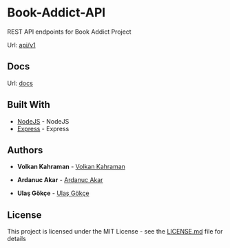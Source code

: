 # Book-Addict-API

REST API endpoints for Book Addict Project

Url: [api/v1](https://book-addict-api.herokuapp.com/api/v1/)

## Docs

Url: [docs](https://book-addict-api.herokuapp.com/api-docs)

## Built With

* [NodeJS](https://nodejs.org/en/) - NodeJS
* [Express](https://www.express.com/) - Express


## Authors

* **Volkan Kahraman** - [Volkan Kahraman](https://github.com/volkankahraman)

* **Ardanuc Akar** - [Ardanuc Akar](https://github.com/ArdanucAkar)


* **Ulaş Gökçe** - [Ulaş Gökçe](https://github.com/UlasGokce)

## License

This project is licensed under the MIT License - see the [LICENSE.md](LICENSE.md) file for details
